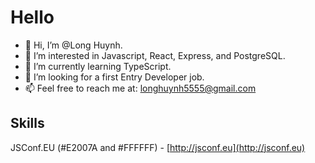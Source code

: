 # Hello
- 👋 Hi, I’m @Long Huynh.
- 👀 I’m interested in Javascript, React, Express, and PostgreSQL.
- 🌱 I’m currently learning TypeScript.
- 💞️ I’m looking for a first Entry Developer job.
- 📫 Feel free to reach me at: longhuynh5555@gmail.com

## Skills
JSConf.EU (#E2007A and #FFFFFF) - [http://jsconf.eu](http://jsconf.eu)
<!---
kuzjt93/kuzjt93 is a ✨ special ✨ repository because its `README.md` (this file) appears on your GitHub profile.
You can click the Preview link to take a look at your changes.
--->
